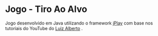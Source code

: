 # Jogo - Tiro Ao Alvo
Jogo desenvolvido em Java utilizando o framework [jPlay](http://www2.ic.uff.br/jplay/documentacao/index.html) com base nos tutoriais do YouTube do [Luiz Alberto](https://www.youtube.com/channel/UCkdJNcMKlxTMjrXzSMoKzjg) .
